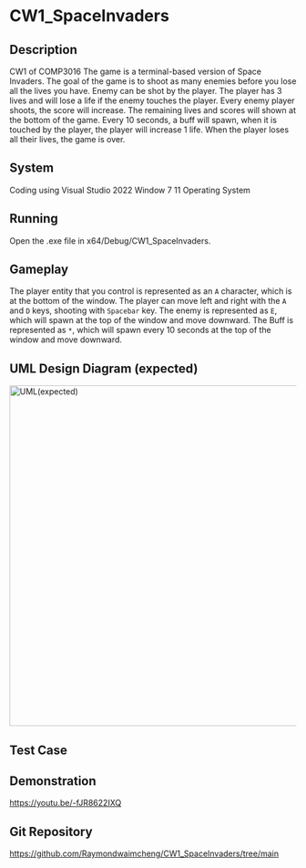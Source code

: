 # CW1_SpaceInvaders
## Description
  CW1 of COMP3016
  The game is a terminal-based version of Space Invaders.
  The goal of the game is to shoot as many enemies before you lose all the lives you have.
  Enemy can be shot by the player.
  The player has 3 lives and will lose a life if the enemy touches the player.
  Every enemy player shoots, the score will increase.
  The remaining lives and scores will shown at the bottom of the game.
  Every 10 seconds, a buff will spawn, when it is touched by the player, the player will increase 1 life.
  When the player loses all their lives, the game is over.

## System
  Coding using Visual Studio 2022
  Window 7 11 Operating System

## Running
  Open the .exe file in x64/Debug/CW1_SpaceInvaders.

## Gameplay
  The player entity that you control is represented as an `A` character, which is at the bottom of the window.
  The player can move left and right with the `A` and `D` keys, shooting with `Spacebar` key.
  The enemy is represented as `E`, which will spawn at the top of the window and move downward.
  The Buff is represented as `*`, which will spawn every 10 seconds at the top of the window and move downward.

## UML Design Diagram (expected)
  <img width="597" alt="UML(expected)" src="https://github.com/Raymondwaimcheng/CW1_SpaceInvaders/assets/147705610/e76b1c93-ee46-487e-b0c2-fda884b8914c">

## Test Case
  

## Demonstration
  https://youtu.be/-fJR8622IXQ

## Git Repository
  https://github.com/Raymondwaimcheng/CW1_SpaceInvaders/tree/main
